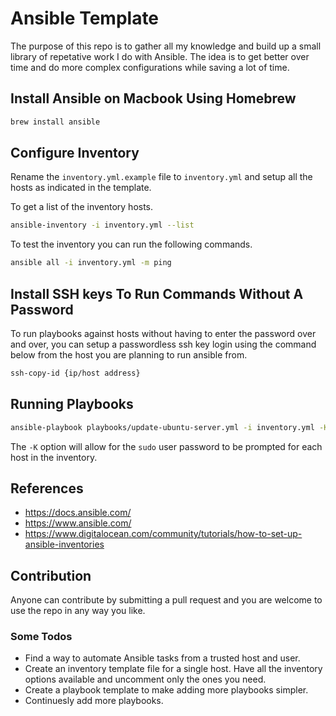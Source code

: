 # Ansible Template

The purpose of this repo is to gather all my knowledge and build up a small library of repetative
work I do with Ansible. The idea is to get better over time and do more complex
configurations while saving a lot of time.

## Install Ansible on Macbook Using Homebrew

```bash
brew install ansible
```

## Configure Inventory

Rename the `inventory.yml.example` file to `inventory.yml` and setup all the hosts as indicated in the template.

To get a list of the inventory hosts.

```bash
ansible-inventory -i inventory.yml --list
```

To test the inventory you can run the following commands.

```bash
ansible all -i inventory.yml -m ping
```

## Install SSH keys To Run Commands Without A Password

To run playbooks against hosts without having to enter the password over and over, you can
setup a passwordless ssh key login using the command below from the host you are planning
to run ansible from.

```bash
ssh-copy-id {ip/host address}
```

## Running Playbooks

```bash
ansible-playbook playbooks/update-ubuntu-server.yml -i inventory.yml -K
```

The `-K` option will allow for the `sudo` user password to be prompted for each
host in the inventory.

## References

- <https://docs.ansible.com/>
- <https://www.ansible.com/>
- <https://www.digitalocean.com/community/tutorials/how-to-set-up-ansible-inventories>

## Contribution

Anyone can contribute by submitting a pull request and you are welcome to use the
repo in any way you like.

### Some Todos

- Find a way to automate Ansible tasks from a trusted host and user.
- Create an inventory template file for a single host. Have all the inventory options available and uncomment only the ones you need.
- Create a playbook template to make adding more playbooks simpler.
- Continuesly add more playbooks.
